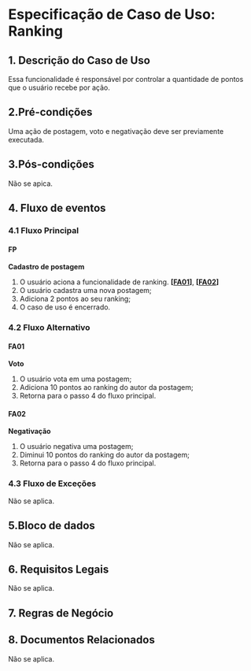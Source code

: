 # Especificação de Caso de Uso: Ranking

## 1. Descrição do Caso de Uso
Essa funcionalidade é responsável por controlar a quantidade de pontos que o usuário recebe por ação.

## 2.Pré-condições
Uma ação de postagem, voto e negativação deve ser previamente executada.

## 3.Pós-condições
Não se apica.

## 4. Fluxo de eventos
### 4.1 Fluxo Principal
#### FP
**Cadastro de postagem**

1. O usuário aciona a funcionalidade de ranking. **[[FA01](#fa01)]**, **[[FA02](#fa02)]**
1. O usuário cadastra uma nova postagem;
1. Adiciona 2 pontos ao seu ranking;
1. O caso de uso é encerrado.

### 4.2 Fluxo Alternativo

#### FA01
**Voto**

1. O usuário vota em uma postagem;
1. Adiciona 10 pontos ao ranking do autor da postagem;
1. Retorna para o passo 4 do fluxo principal.

#### FA02
**Negativação**

1. O usuário negativa uma postagem;
1. Diminui 10 pontos do ranking do autor da postagem;
1. Retorna para o passo 4 do fluxo principal.

### 4.3 Fluxo de Exceções
Não se aplica.

## 5.Bloco de dados
Não se aplica.

## 6. Requisitos Legais
Não se aplica.

## 7. Regras de Negócio


## 8. Documentos Relacionados
Não se aplica.
